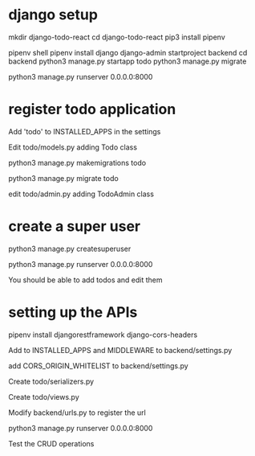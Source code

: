# django setup

mkdir django-todo-react
cd django-todo-react
pip3 install pipenv

pipenv shell
pipenv install django
django-admin startproject backend
cd backend
python3 manage.py startapp todo
python3 manage.py migrate

python3 manage.py runserver 0.0.0.0:8000

# register todo application

Add 'todo' to INSTALLED_APPS in the settings

Edit todo/models.py adding Todo class

python3 manage.py makemigrations todo

python3 manage.py migrate todo

edit todo/admin.py adding TodoAdmin class

# create a super user

python3 manage.py createsuperuser

python3 manage.py runserver 0.0.0.0:8000

You should be able to add todos and edit them

# setting up the APIs

pipenv install djangorestframework django-cors-headers

Add to INSTALLED_APPS and MIDDLEWARE to backend/settings.py

add CORS_ORIGIN_WHITELIST to backend/settings.py

Create todo/serializers.py

Create todo/views.py

Modify backend/urls.py to register the url

python3 manage.py runserver 0.0.0.0:8000

Test the CRUD operations
